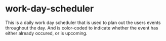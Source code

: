 # work-day-scheduler

This is a daily work day scheduler that is used to plan out the users events throughout the day. And is color-coded to indicate whether the event has either already occured, or is upcoming.  
